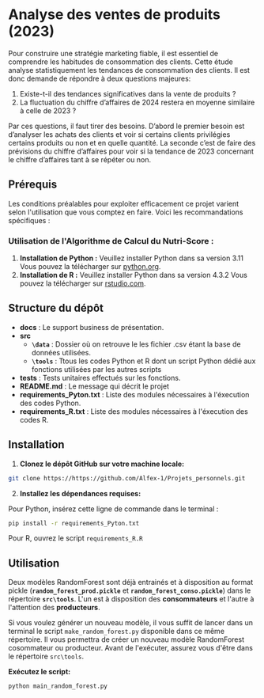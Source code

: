 # Analyse des ventes de produits (2023)

Pour construire une stratégie marketing fiable, il est essentiel de comprendre les habitudes de consommation des clients. Cette étude analyse statistiquement les tendances de consommation des clients. Il est donc demande de répondre à deux questions majeures:

1. Existe-t-il des tendances significatives dans la vente de produits ?
2. La fluctuation du chiffre d’affaires de 2024 restera en moyenne similaire à celle de 2023 ?

Par ces questions, il faut tirer des besoins. D’abord le premier besoin est d’analyser les achats des clients et voir si certains clients privilégies certains produits ou non et en quelle quantité. La seconde c’est de faire des prévisions du chiffre d’affaires pour voir si la tendance de 2023 concernant le chiffre d’affaires tant à se répéter ou non.


## Prérequis
Les conditions préalables pour exploiter efficacement ce projet varient selon l'utilisation que vous comptez en faire. Voici les recommandations spécifiques :

### Utilisation de l'Algorithme de Calcul du Nutri-Score :

1. **Installation de Python :** Veuillez installer Python dans sa version 3.11 Vous pouvez la télécharger  sur [python.org](https://www.python.org/).
1. **Installation de R :** Veuillez installer Python dans sa version 4.3.2 Vous pouvez la télécharger  sur [rstudio.com](https://cran.rstudio.com/bin/windows//base/old/).

   
## Structure du dépôt 

- __docs__ : Le support business de présentation.      
- __src__     
    - **`\data`** : Dossier où on retrouve le les fichier .csv étant la base de données utilisées.      
    - **`\tools`** : Ttous les codes Python et R dont un script Python dédié aux fonctions utilisées par les autres scripts       
- __tests__ : Tests unitaires effectués sur les fonctions.       
- __README.md__ : Le message qui décrit le projet         
- __requirements_Pyton.txt__ : Liste des modules nécessaires à l'éxecution des codes Python.  
- __requirements_R.txt__ : Liste des modules nécessaires à l'éxecution des codes R.      

## Installation

1. **Clonez le dépôt GitHub sur votre machine locale:** 
```bash
git clone https://https://github.com/Alfex-1/Projets_personnels.git
```

2. **Installez les dépendances requises:**

Pour Python, insérez cette ligne de commande dans le terminal :
```bash
pip install -r requirements_Pyton.txt
```
Pour R, ouvrez le script `requirements_R.R`

## Utilisation

Deux modèles RandomForest sont déjà entrainés et à disposition au format pickle (**`random_forest_prod.pickle`** et **`random_forest_conso.pickle`**) dans le répertoire **`src\tools`**. L'un est à disposition des **consommateurs** et l'autre à l'attention des **producteurs**.

Si vous voulez générer un nouveau modèle, il vous suffit de lancer dans un terminal le script `make_random_forest.py` disponible dans ce même répertoire. Il vous permettra de créer un nouveau modèle RandomForest cosommateur ou producteur. Avant de l'exécuter, assurez vous d'être dans le répertoire `src\tools`.  

**Exécutez le script:** 
```bash
python main_random_forest.py  
```

